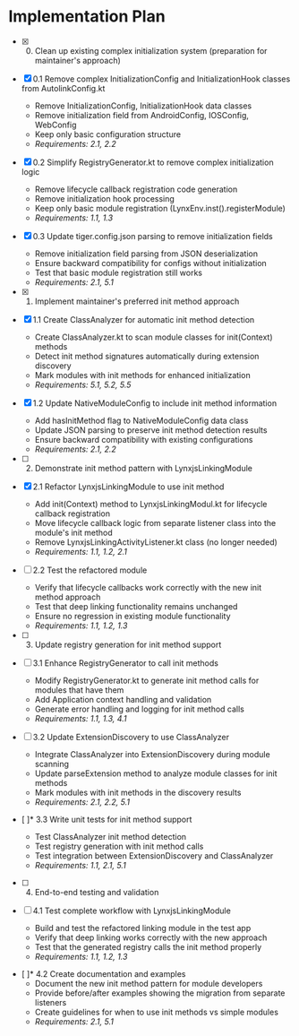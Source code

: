 # Implementation Plan

- [x] 0. Clean up existing complex initialization system (preparation for maintainer's approach)
- [x] 0.1 Remove complex InitializationConfig and InitializationHook classes from AutolinkConfig.kt

  - Remove InitializationConfig, InitializationHook data classes
  - Remove initialization field from AndroidConfig, IOSConfig, WebConfig
  - Keep only basic configuration structure
  - _Requirements: 2.1, 2.2_

- [x] 0.2 Simplify RegistryGenerator.kt to remove complex initialization logic

  - Remove lifecycle callback registration code generation
  - Remove initialization hook processing
  - Keep only basic module registration (LynxEnv.inst().registerModule)
  - _Requirements: 1.1, 1.3_

- [x] 0.3 Update tiger.config.json parsing to remove initialization fields

  - Remove initialization field parsing from JSON deserialization
  - Ensure backward compatibility for configs without initialization
  - Test that basic module registration still works
  - _Requirements: 2.1, 5.1_

- [x] 1. Implement maintainer's preferred init method approach
- [x] 1.1 Create ClassAnalyzer for automatic init method detection

  - Create ClassAnalyzer.kt to scan module classes for init(Context) methods
  - Detect init method signatures automatically during extension discovery
  - Mark modules with init methods for enhanced initialization
  - _Requirements: 5.1, 5.2, 5.5_

- [x] 1.2 Update NativeModuleConfig to include init method information

  - Add hasInitMethod flag to NativeModuleConfig data class
  - Update JSON parsing to preserve init method detection results
  - Ensure backward compatibility with existing configurations
  - _Requirements: 2.1, 2.2_

- [ ] 2. Demonstrate init method pattern with LynxjsLinkingModule
- [x] 2.1 Refactor LynxjsLinkingModule to use init method

  - Add init(Context) method to LynxjsLinkingModul.kt for lifecycle callback registration
  - Move lifecycle callback logic from separate listener class into the module's init method
  - Remove LynxjsLinkingActivityListener.kt class (no longer needed)
  - _Requirements: 1.1, 1.2, 2.1_

- [ ] 2.2 Test the refactored module

  - Verify that lifecycle callbacks work correctly with the new init method approach
  - Test that deep linking functionality remains unchanged
  - Ensure no regression in existing module functionality
  - _Requirements: 1.1, 1.2, 1.3_

- [ ] 3. Update registry generation for init method support
- [ ] 3.1 Enhance RegistryGenerator to call init methods

  - Modify RegistryGenerator.kt to generate init method calls for modules that have them
  - Add Application context handling and validation
  - Generate error handling and logging for init method calls
  - _Requirements: 1.1, 1.3, 4.1_

- [ ] 3.2 Update ExtensionDiscovery to use ClassAnalyzer

  - Integrate ClassAnalyzer into ExtensionDiscovery during module scanning
  - Update parseExtension method to analyze module classes for init methods
  - Mark modules with init methods in the discovery results
  - _Requirements: 2.1, 2.2, 5.1_

- [ ]\* 3.3 Write unit tests for init method support

  - Test ClassAnalyzer init method detection
  - Test registry generation with init method calls
  - Test integration between ExtensionDiscovery and ClassAnalyzer
  - _Requirements: 1.1, 2.1, 5.1_

- [ ] 4. End-to-end testing and validation
- [ ] 4.1 Test complete workflow with LynxjsLinkingModule

  - Build and test the refactored linking module in the test app
  - Verify that deep linking works correctly with the new approach
  - Test that the generated registry calls the init method properly
  - _Requirements: 1.1, 1.2, 1.3_

- [ ]\* 4.2 Create documentation and examples
  - Document the new init method pattern for module developers
  - Provide before/after examples showing the migration from separate listeners
  - Create guidelines for when to use init methods vs simple modules
  - _Requirements: 2.1, 5.1_
